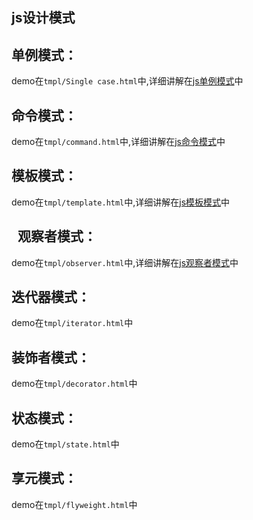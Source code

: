 js设计模式
--


单例模式：
-

  demo在`tmpl/Single case.html`中,详细讲解在[js单例模式](http://blog.csdn.net/sysuzhyupeng/article/details/68953103)中
  
命令模式：
-
  demo在`tmpl/command.html`中,详细讲解在[js命令模式](http://blog.csdn.net/sysuzhyupeng/article/details/70224146)中
  

模板模式：
-
  demo在`tmpl/template.html`中,详细讲解在[js模板模式](http://blog.csdn.net/sysuzhyupeng/article/details/70226944)中
  
  
观察者模式：
-
  demo在`tmpl/observer.html`中,详细讲解在[js观察者模式](http://blog.csdn.net/sysuzhyupeng/article/details/69043583)中
  

迭代器模式：
-
  demo在`tmpl/iterator.html`中

装饰者模式：
-
  demo在`tmpl/decorator.html`中

状态模式：
-
  demo在`tmpl/state.html`中

享元模式：
-
  demo在`tmpl/flyweight.html`中


